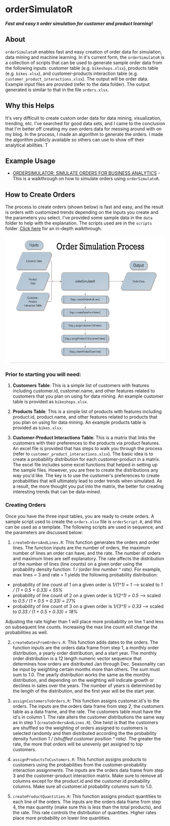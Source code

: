 # orderSimulatoR

___Fast and easy `R` order simulation for customer and product learning!___

## About

`orderSimulatoR` enables fast and easy creation of order data for simulation, data mining and machine learning. In it's current form, the `orderSimulatoR` is a collection of scripts that can be used to generate sample order data from the following inputs: customer table (e.g. `bikeshops.xlsx`), products table (e.g. `bikes.xlsx`), and customer-products interaction table (e.g. `customer_product_interactions.xlsx`). The output will be order data. Example input files are provided (refer to the data folder). The output generated is similar to that in the file `orders.xlsx`.

## Why this Helps

It's very difficult to create custom order data for data mining, visualization, trending, etc. I've searched for good data sets, and I came to the conclusion that I'm better off creating my own orders data for messing around with on my blog. In the process, I made an algorithm to generate the orders. I made the algorithm publicly available so others can use to show off their analytical abilities. T

## Example Usage

* [ORDERSIMULATOR: SIMULATE ORDERS FOR BUSINESS ANALYTICS](http://www.mattdancho.com/business/2016/07/12/orderSimulatoR.html) - This is a walkthrough on how to simulate orders using `orderSimulatoR`.

## How to Create Orders

The process to create orders (shown below) is fast and easy, and the result is orders with customized trends depending on the inputs you create and the parameters you select. I've provided some sample data in the `data` folder to help with the explanation. The scripts used are in the `scripts` folder. [Click here](http://www.mattdancho.com/business/2016/07/12/orderSimulatoR.html) for an in-depth walkthrough.

<!-- ![Order Simulation Process](/figures/OrderSimProcess.jpg =500x500)  -->
<img src="/figures/OrderSimProcess.jpg" alt="Order Simulation Process" width="600" height="400"/>

### Prior to starting you will need:

1. __Customers Table__: This is a simple list of customers with features including customer.id, customer.name, and other features related to customers that you plan on using for data mining. An example customer table is provided as `bikeshops.xlsx`.

2. __Products Table__: This is a simple list of products with features including product.id, product.name, and other features related to products that you plan on using for data mining. An example products table is provided as `bikes.xlsx`.

3. __Customer-Product Interactions Table__: This is a matrix that links the customers with their preferences to the products via product features. An excel file is provided that has steps to walk you through the process (refer to `customer_product_interactions.xlsx`). The basic idea is to create a probability distribution for each customer-product in a matrix. The excel file includes some excel functions that helped in setting up the sample files. However, you are free to create the distributions any way you'd like. The key is to use the customer's preferences to create probabilities that will ultimately lead to order trends when simulated. As a result, the more thought you put into the matrix, the better for creating interesting trends that can be data-mined.

### Creating Orders

Once you have the three input tables, you are ready to create orders. A sample script used to create the `orders.xlsx` file is `orderScript.R`, and this can be used as a template. The following scripts are used in sequence, and the parameters are discussed below:

1. `createOrdersAndLines.R`: This function generates the orders and order lines. The function inputs are the number of orders, the maximum number of lines an order can have, and the rate. The number of orders and maximum lines are self explanatory. The rate affects the distribution of the number of lines (line counts) on a given order using the probability density function: _1 / (order line number ^ rate)_. For example, max lines = 3 and rate = 1 yields the following probability distribution:

 * probability of line count of 1 on a given order is _1/(1^1) = 1_ --> scaled to _1 / (1 + 0.5 + 0.33) = 55%_
 * probability of line count of 2 on a given order is  _1/(2^1) = 0.5_ --> scaled to _0.5 / (1 + 0.5 + 0.33) = 27%_
 * probability of line count of 3 on a given order is _1/(3^1) = 0.33_ --> scaled to _0.33 / (1 + 0.5 + 0.33) = 18%_

 Adjusting the rate higher than 1 will place more probability on line 1 and less on subsequent line counts. Increasing the max line count will change the probabilities as well.

2. `createDatesFromOrders.R`: This function adds dates to the orders. The function inputs are the orders data frame from step 1, a monthly order distribution, a yearly order distribution, and a start year. The monthly order distribution is a 12 length numeric vector sequence that determines how orders are distributed Jan through Dec. Seasonality can be input by weighting certain months more than others. The sum must sum to 1.0. The yearly distribution works the same as the monthly distribution, and depending on the weighting will indicate growth or declines in sales over the years. The number of years is determined by the length of the distribution, and the first year will be the start year.

3. `assignCustomersToOrders.R`: This function assigns customer.id's to the orders. The inputs are the orders data frame from step 2, the customers table as a data frame, and the rate. The customers table must have the id's in column 1. The rate alters the customer distributions the same way as in step 1 (`createOrdersAndLines.R`). One twist is that the customers are shuffled so the weighting of orders assigned to customers is selected randomly and then distributed according the the probability density function _1 / (shuffled customer position ^ rate)_. The greater the rate, the more that orders will be unevenly get assigned to top customers.

4. `assignProductsToCustomers.R`: This function assigns products to customers using the probabilities from the customer-probability interaction assignments. The inputs are the orders data frame from step 3 and the customer-product interaction matrix. Make sure to remove all columns except for the product.id and the customer.id probability columns. Make sure all customer.id probability columns sum to 1.0.

5. `createProductQuantities.R`: This function assigns product quantities to each line of the orders. The inputs are the orders data frame from step 4, the max quantity (make sure this is less than the total products), and the rate. This rate controls the distribution of quantities. Higher rates place more probability on lower line quantities.

